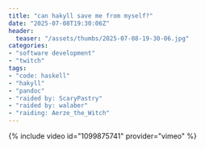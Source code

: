 ```yaml
---
title: "can hakyll save me from myself?"
date: "2025-07-08T19:30:06Z"
header:
  teaser: "/assets/thumbs/2025-07-08-19-30-06.jpg"
categories:
- "software development"
- "twitch"
tags:
- "code: haskell"
- "hakyll"
- "pandoc"
- "raided by: ScaryPastry"
- "raided by: walaber"
- "raiding: Aerze_the_Witch"
---
```

{% include video id="1099875741" provider="vimeo" %}
